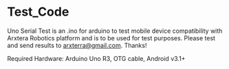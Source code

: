Test_Code
=========
Uno Serial Test is an .ino for arduino to test mobile device compatibility with Arxtera Robotics platform and is to be used for test purposes. Please test and send results to arxterra@gmail.com. Thanks!

Required Hardware: Arduino Uno R3, OTG cable, Android v3.1+

